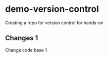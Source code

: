 # demo-version-control
Creating a repo for version control for hands-on


## Changes 1
Change code base 1